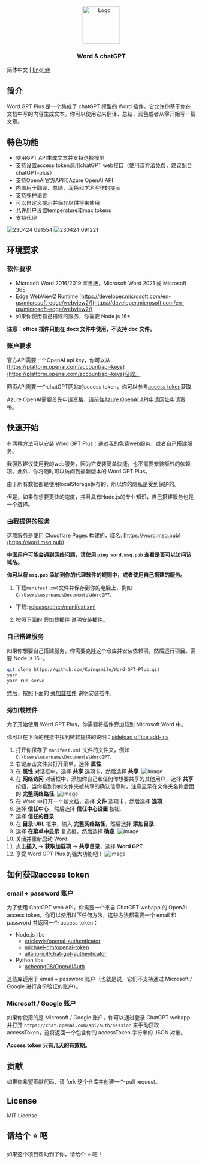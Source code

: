 <div align="center">
  <a href="https://github.com/Kuingsmile/word-GPT-Plus">
    <img src="https://user-images.githubusercontent.com/96409857/233920113-b6919e19-484e-4a4b-82ff-5c72f7314025.png" alt="Logo" height="100">
  </a>

<br />
  <h3 align="center">Word & chatGPT</h3>

</div>

简体中文 | [English](https://github.com/Kuingsmile/PicList/blob/master/README.md)

## 简介

Word GPT Plus 是一个集成了 chatGPT 模型的 Word 插件。它允许你基于你在文档中写的内容生成文本。你可以使用它来翻译、总结、润色或者从零开始写一篇文章。

## 特色功能

- 使用GPT API生成文本并支持选择模型
- 支持设置access token调用chatGPT web接口（使用该方法免费，建议配合chatGPT-plus）
- 支持OpenAI官方API和Azure OpenAI API
- 内置用于翻译、总结、润色和学术写作的提示
- 支持多种语言
- 可以自定义提示并保存以供将来使用
- 允许用户设置temperature和max tokens
- 支持代理

![230424 091554](https://user-images.githubusercontent.com/96409857/233878627-6b5abdfd-7ff6-4818-8b26-d78f74ea0e85.gif)
![230424 091221](https://user-images.githubusercontent.com/96409857/233878368-3a793d8b-3740-4471-822b-0e062415b704.gif)

## 环境要求

### 软件要求

- Microsoft Word 2016/2019 零售版，Microsoft Word 2021 或 Microsoft 365
- Edge WebView2 Runtime [https://developer.microsoft.com/en-us/microsoft-edge/webview2/](https://developer.microsoft.com/en-us/microsoft-edge/webview2/)
- 如果你使用自己搭建的服务，你需要 Node.js 16+

**注意：office 插件只能在 docx 文件中使用，不支持 doc 文件。**

### 账户要求

官方API需要一个OpenAI api key，你可以从[https://platform.openai.com/account/api-keys](https://platform.openai.com/account/api-keys)获取。

网页API需要一个chatGPT网站的access token，你可以参考[access token](#how-to-get-access-token)获取

Azure OpenAI需要首先申请资格，请前往[Azure OpenAI API申请网址](https://go.microsoft.com/fwlink/?linkid=2222006&clcid=0x409&culture=en-us&country=us)申请资格。

## 快速开始

有两种方法可以安装 Word GPT Plus：通过我的免费web服务，或者自己搭建服务。

我强烈建议使用我的web服务，因为它安装简单快捷，也不需要安装额外的依赖项。此外，你将随时可以访问到最新版本的 Word GPT Plus。

由于所有数据都是使用localStorage保存的，所以你的隐私是受到保护的。

但是，如果你想要更快的速度，并且具有Node.js的专业知识，自己搭建服务也是一个选择。

### 由我提供的服务

这项服务是使用 Cloudflare Pages 构建的，域名: [https://word.msq.pub](https://word.msq.pub)

**中国用户可能会遇到网络问题，请使用 `ping word.msq.pub` 查看是否可以访问该域名。**  

**你可以将 `msq.pub` 添加到你的代理软件的规则中，或者使用自己搭建的服务。**

1. 下载`manifest.xml`文件并保存到你的电脑上，例如 `C:\Users\username\Documents\WordGPT`.
  - 下载: [release/other/manifest.xml](https://release.piclist.cn/release/other/manifest.xml)
2. 按照下面的 [旁加载插件](#旁加载插件) 说明安装插件。

### 自己搭建服务

如果你想要自己搭建服务，你需要克隆这个仓库并安装依赖项，然后运行项目。需要 Node.js 16+。

```bash
git clone https://github.com/Kuingsmile/Word-GPT-Plus.git
yarn
yarn run serve
```

然后，按照下面的 [旁加载插件](#旁加载插件) 说明安装插件。

### 旁加载插件

为了开始使用 Word GPT Plus，你需要将插件旁加载到 Microsoft Word 中。

你可以在下面的链接中找到微软提供的说明：[sideload office add-ins](https://learn.microsoft.com/en-us/office/dev/add-ins/testing/create-a-network-shared-folder-catalog-for-task-pane-and-content-add-ins)

1. 打开你保存了 `manifest.xml` 文件的文件夹，例如 `C:\Users\username\Documents\WordGPT`.
2. 右键点击文件夹打开菜单，选择 **属性**.
3. 在 **属性** 对话框中，选择 **共享** 选项卡，然后选择 **共享**.
![image](https://learn.microsoft.com/en-us/office/dev/add-ins/images/sideload-windows-properties-dialog.png)
4. 在 **网络访问** 对话框中，添加你自己和任何你想要共享的其他用户，选择 **共享** 按钮，当你看到你的文件夹被共享的确认信息时，注意显示在文件夹名称后面的 **完整网络路径**.
![image](https://learn.microsoft.com/en-us/office/dev/add-ins/images/sideload-windows-network-access-dialog.png)
5. 在 Word 中打开一个新文档，选择 **文件** 选项卡，然后选择 **选项**.
6. 选择 **信任中心**，然后选择 **信任中心设置** 按钮.
7. 选择 **信任的目录**.
8. 在 **目录 URL** 框中，输入 **完整网络路径**，然后选择 **添加目录**.
9. 选择 **在菜单中显示** 复选框，然后选择 **确定**.
![image](https://learn.microsoft.com/en-us/office/dev/add-ins/images/sideload-windows-trust-center-dialog.png)
10. 关闭并重新启动 Word.
11. 点击**插入** -> **获取加载项** -> **共享目录**，选择 **Word GPT**.
12. 享受 Word GPT Plus 的强大功能吧！
![image](https://user-images.githubusercontent.com/96409857/234744280-9d9f13cf-536b-4fb5-adfa-cbec262d56a2.png)

## 如何获取access token

### email + password 账户

为了使用 ChatGPT web API，你需要一个来自 ChatGPT webapp 的 OpenAI access token。你可以使用以下任何方法，这些方法都需要一个 email 和 password 并返回一个 access token：

- Node.js libs
  - [ericlewis/openai-authenticator](https://github.com/ericlewis/openai-authenticator)
  - [michael-dm/openai-token](https://github.com/michael-dm/openai-token)
  - [allanoricil/chat-gpt-authenticator](https://github.com/AllanOricil/chat-gpt-authenticator)
- Python libs
  - [acheong08/OpenAIAuth](https://github.com/acheong08/OpenAIAuth)

这些库适用于 email + password 账户（也就是说，它们不支持通过 Microsoft / Google 进行身份验证的账户）。

### Microsoft / Google 账户

如果你使用的是 Microsoft / Google 账户，你可以通过登录 ChatGPT webapp 并打开 `https://chat.openai.com/api/auth/session` 来手动获取 accessToken，这将返回一个包含你的 accessToken 字符串的 JSON 对象。

**Access token 只有几天的有效期。**

## 贡献

如果你希望贡献代码，请 fork 这个仓库并创建一个 pull request。

## License

MIT License

## 请给个 ⭐️ 吧

如果这个项目帮助到了你，请给个 ⭐️ 吧！
